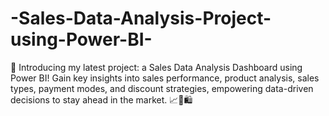 # -Sales-Data-Analysis-Project-using-Power-BI-
🚀 Introducing my latest project: a Sales Data Analysis Dashboard using Power BI! Gain key insights into sales performance, product analysis, sales types, payment modes, and discount strategies, empowering data-driven decisions to stay ahead in the market. 📈💼🛍️
